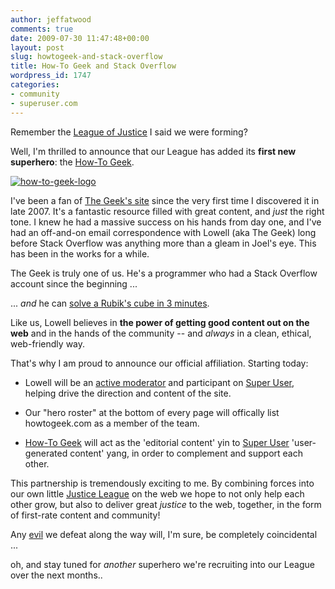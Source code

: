 ```yaml
---
author: jeffatwood
comments: true
date: 2009-07-30 11:47:48+00:00
layout: post
slug: howtogeek-and-stack-overflow
title: How-To Geek and Stack Overflow
wordpress_id: 1747
categories:
- community
- superuser.com
---
```



Remember the [League of Justice](http://blog.stackoverflow.com/2009/07/why-cant-you-have-just-one-site/) I said we were forming?



Well, I'm thrilled to announce that our League has added its **first new superhero**: the [How-To Geek](http://www.howtogeek.com/).



[![how-to-geek-logo](http://blog.stackoverflow.com/wp-content/uploads/how-to-geek-logo.png)](http://www.howtogeek.com/)



I've been a fan of [The Geek's site](http://www.howtogeek.com/) since the very first time I discovered it in late 2007. It's a fantastic resource filled with great content, and _just_ the right tone. I knew he had a massive success on his hands from day one, and I've had an off-and-on email correspondence with Lowell (aka The Geek) long before Stack Overflow was anything more than a gleam in Joel's eye. This has been in the works for a while.



The Geek is truly one of us. He's a programmer who had a Stack Overflow account since the beginning ...







... _and_ he can [solve a Rubik's cube in 3 minutes](http://twitter.com/howtogeek/status/2926027208).



Like us, Lowell believes in **the power of getting good content out on the web** and in the hands of the community -- and _always_ in a clean, ethical, web-friendly way.



That's why I am proud to announce our official affiliation. Starting today:







  * Lowell will be an [active moderator](http://superuser.com/users/4102/the-how-to-geek) and participant on [Super User](http://superuser.com), helping drive the direction and content of the site.

  * Our "hero roster" at the bottom of every page will offically list howtogeek.com as a member of the team.

  * [How-To Geek](http://www.howtogeek.com/) will act as the 'editorial content' yin to [Super User](http://superuser.com) 'user-generated content' yang, in order to complement and support each other.




This partnership is tremendously exciting to me. By combining forces into our own little [Justice League](http://en.wikipedia.org/wiki/Justice_League) on the web we hope to not only help each other grow, but also to deliver great _justice_ to the web, together, in the form of first-rate content and community!



Any [evil](http://www.codinghorror.com/blog/archives/001246.html) we defeat along the way will, I'm sure, be completely coincidental ...



oh, and stay tuned for _another_ superhero we're recruiting into our League over the next months..

